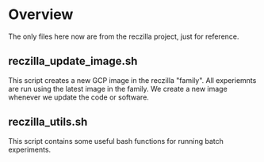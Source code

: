 # Overview

The only files here now are from the reczilla project, just for reference.

## reczilla_update_image.sh

This script creates a new GCP image in the reczilla "family". All experiemnts are run using the latest image in the family. We create a new image whenever we update the code or software.

## reczilla_utils.sh

This script contains some useful bash functions for running batch experiments.